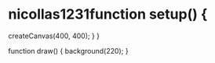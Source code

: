 # nicollas1231function setup() {
  createCanvas(400, 400);
}
}

function draw() {
  background(220);
}
